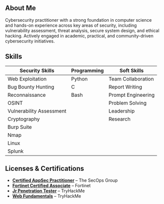 ## About Me

Cybersecurity practitioner with a strong foundation in computer science and hands-on experience across key areas of security, including vulnerability assessment, threat analysis, secure system design, and ethical hacking. Actively engaged in academic, practical, and community-driven cybersecurity initiatives.

## Skills

| Security Skills              | Programming | Soft Skills        |
|-----------------------------|-------------|--------------------|
| Web Exploitation            | Python      | Team Collaboration |
| Bug Bounty Hunting          | C           | Report Writing     |
| Reconnaissance              | Bash        | Prompt Engineering |
| OSINT                       |             | Problem Solving    |
| Vulnerability Assessment    |             | Leadership         |
| Cryptography                |             | Research           |
| Burp Suite                  |             |                    |
| Nmap                       |             |                    |
| Linux                      |             |                    |
| Splunk                     |             |                    |





## Licenses & Certifications

- [**Certified AppSec Practitioner**]([url](https://candidate.speedexam.net/certificate.aspx?SSTATE=am4131EniU8ntjp4bO5mXT17MeeogMKstBf6Sd7Wld2tOqkk1dz4i1QnfdYFzb2sIQUnPK0j/DjQZ1aRaMmqD4vWrCsgZr4TpCcRJ4JBlIM=)) – The SecOps Group  
- **[Fortinet Certified Associate]([url](https://drive.google.com/file/d/1bNbr9dO1yRv3z7vJyKKdDI0JMfGyJMTt/view))** – Fortinet  
- **[Jr Penetration Tester]([url](https://tryhackme-certificates.s3-eu-west-1.amazonaws.com/THM-D2GC1P5LAK.png))** – TryHackMe  
- **[Web Fundamentals]([url](https://tryhackme-certificates.s3-eu-west-1.amazonaws.com/THM-QCKDHMIM5D.png))** – TryHackMe    
